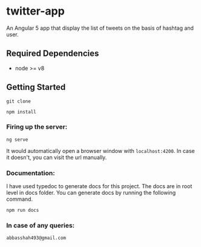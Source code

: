 # twitter-app

An Angular 5 app that display the list of tweets on the basis of hashtag and user.

## Required Dependencies

- node >= v8

## Getting Started

```
git clone
```

```
npm install
```

### Firing up the server:

```
ng serve
```

It would automatically open a browser window with `localhost:4200`. In case it doesn't, you can visit the url manually.

### Documentation:
I have used typedoc to generate docs for this project. The docs are in root level in docs folder. You can generate docs by running the following command.

```
npm run docs
```

### In case of any queries:

`abbasshah493@gmail.com`